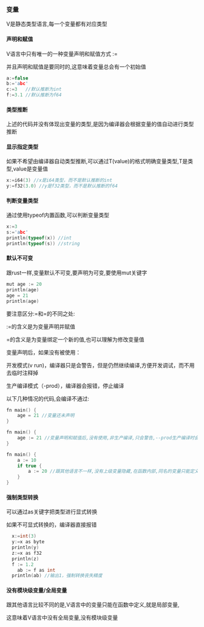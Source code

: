 ### 变量

V是静态类型语言,每一个变量都有对应类型

#### 声明和赋值

V语言中只有唯一的一种变量声明和赋值方式 :=

并且声明和赋值是要同时的,这意味着变量总会有一个初始值

```c
a:=false
b:='abc'
c:=3   //默认推断为int
f:=3.1 //默认推断为f64
```

#### 类型推断

上述的代码并没有体现出变量的类型,是因为编译器会根据变量的值自动进行类型推断

#### 显示指定类型

如果不希望由编译器自动类型推断,可以通过T(value)的格式明确变量类型,T是类型,value是变量值

```c
x:=i64(3) //x是i64类型，而不是默认推断的int
y:=f32(3.0) //y是f32类型，而不是默认推断的f64
```

#### 判断变量类型

通过使用typeof内置函数,可以判断变量类型

```c
x:=3
s:='abc'
println(typeof(x)) //int
println(typeof(s)) //string
```

#### 默认不可变

跟rust一样,变量默认不可变,要声明为可变,要使用mut关键字

```c
mut age := 20
println(age)
age = 21
println(age)
```

要注意区分:=和=的不同之处:

:=的含义是为变量声明并赋值

=的含义是为变量绑定一个新的值,也可以理解为修改变量值

变量声明后，如果没有被使用：

开发模式(v run)，编译器只是会警告，但是仍然继续编译,方便开发调试，而不用去临时注释掉

生产编译模式（-prod），编译器会报错，停止编译

以下几种情况的代码,会编译不通过:

```c
fn main() {
	age = 21 //变量还未声明
}
```

```c
fn main() {
	age := 21 //变量声明和赋值后,没有使用,非生产编译,只会警告,--prod生产编译时会不通过
}
```

```c
fn main() {
	a := 10
	if true {
		a := 20 //跟其他语言不一样,没有上级变量隐藏,在函数内部,同名的变量只能定义一个
	}
}
```

#### 强制类型转换

可以通过as关键字把类型进行显式转换

如果不可显式转换的，编译器直接报错

```c
  x:=int(3)
  y:=x as byte
  println(y)
  z:=x as f32
  println(z)
  f := 1.2
	ab := f as int
  println(ab) //输出1，强制转换丧失精度
```

#### 没有模块级变量/全局变量

跟其他语言比较不同的是,V语言中的变量只能在函数中定义,就是局部变量,

这意味着V语言中没有全局变量,没有模块级变量








